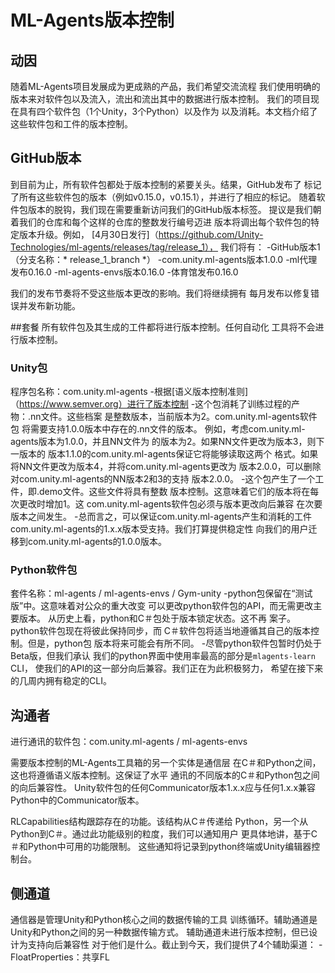# ML-Agents版本控制

## 动因
随着ML-Agents项目发展成为更成熟的产品，我们希望交流流程
我们使用明确的版本来对软件包以及流入，流出和流出其中的数据进行版本控制。
我们的项目现在具有四个软件包（1个Unity，3个Python）以及作为
以及消耗。本文档介绍了这些软件包和工件的版本控制。

## GitHub版本
到目前为止，所有软件包都处于版本控制的紧要关头。结果，GitHub发布了
标记了所有这些软件包的版本（例如v0.15.0，v0.15.1），并进行了相应的标记。
随着软件包版本的脱钩，我们现在需要重新访问我们的GitHub版本标签。
提议是我们朝着我们的仓库和每个这样的仓库的整数发行编号迈进
版本将调出每个软件包的特定版本升级。例如，
[4月30日发行]（https://github.com/Unity-Technologies/ml-agents/releases/tag/release_1），
我们将有：
-GitHub版本1（分支名称：* release_1_branch *）
  -com.unity.ml-agents版本1.0.0
  -ml代理发布0.16.0
  -ml-agents-envs版本0.16.0
  -体育馆发布0.16.0

我们的发布节奏将不受这些版本更改的影响。我们将继续拥有
每月发布以修复错误并发布新功能。

##套餐
所有软件包及其生成的工件都​​将进行版本控制。任何自动化
工具将不会进行版本控制。

### Unity包
程序包名称：com.unity.ml-agents
-根据[语义版本控制准则]（https://www.semver.org）进行了版本控制
-这个包消耗了训练过程的产物：.nn文件。这些档案
    是整数版本，当前版本为2。com.unity.ml-agents软件包
    将需要支持1.0.0版本中存在的.nn文件的版本。
    例如，考虑com.unity.ml-agents版本为1.0.0，并且NN文件为
    的版本为2。如果NN文件更改为版本3，则下一版本的
    版本1.1.0的com.unity.ml-agents保证它将能够读取这两个
    格式。如果将NN文件更改为版本4，并将com.unity.ml-agents更改为
    版本2.0.0，可以删除对com.unity.ml-agents的NN版本2和3的支持
    版本2.0.0。
-这个包产生了一个工件，即.demo文件。这些文件将具有整数
    版本控制。这意味着它们的版本将在每次更改时增加1。这
    com.unity.ml-agents软件包必须与版本更改向后兼容
    在次要版本之间发生。
-总而言之，可以保证com.unity.ml-agents产生和消耗的工件
    com.unity.ml-agents的1.x.x版本受支持。我们打算提供稳定性
    向我们的用户迁移到com.unity.ml-agents的1.0.0版本。


### Python软件包
套件名称：ml-agents / ml-agents-envs / Gym-unity
-python包保留在“测试版”中。这意味着对公众的重大改变
    可以更改python软件包的API，而无需更改主要版本。
    从历史上看，python和C＃包处于版本锁定状态。这不再
    案子。 python软件包现在将彼此保持同步，而
    C＃软件包将适当地遵循其自己的版本控制。但是，python包
    版本将来可能会有所不同。
-尽管python软件包暂时仍处于Beta版，但我们承认
    我们的python界面中使用率最高的部分是`mlagents-learn` CLI，
    使我们的API的这一部分向后兼容。我们正在为此积极努力，
    希望在接下来的几周内拥有稳定的CLI。

## 沟通者

进行通讯的软件包：com.unity.ml-agents / ml-agents-envs

需要版本控制的ML-Agents工具箱的另一个实体是通信层
在C＃和Python之间，这也将遵循语义版本控制。这保证了水平
通讯的不同版本的C＃和Python包之间的向后兼容性。
Unity软件包的任何Communicator版本1.x.x应与任何1.x.x兼容
Python中的Communicator版本。

RLCapabilities结构跟踪存在的功能。该结构从C＃传递给
Python，另一个从Python到C＃。通过此功能级别的粒度，我们可以通知用户
更具体地讲，基于C＃和Python中可用的功能限制。
这些通知将记录到python终端或Unity编辑器控制台。


## 侧通道

通信器是管理Unity和Python核心之间的数据传输的工具
训练循环。辅助通道是Unity和Python之间的另一种数据传输方式。
辅助通道未进行版本控制，但已设计为支持向后兼容性
对于他们是什么。截止到今天，我们提供了4个辅助渠道：
-FloatProperties：共享FL 
